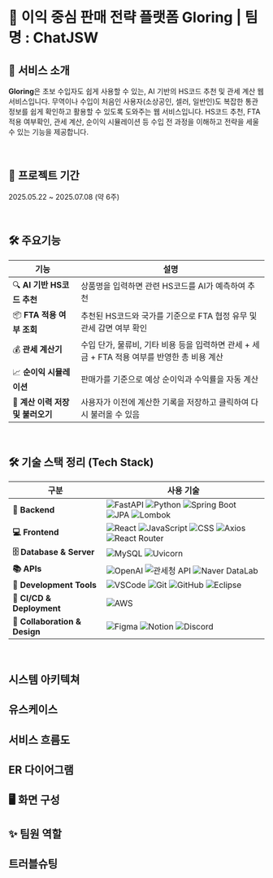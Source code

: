 💸 이익 중심 판매 전략 플랫폼 **Gloring** | 팀명 : ChatJSW
===


## 🧾 서비스 소개
**Gloring**은 초보 수입자도 쉽게 사용할 수 있는, AI 기반의 HS코드 추천 및 관세 계산 웹 서비스입니다.
무역이나 수입이 처음인 사용자(소상공인, 셀러, 일반인)도 복잡한 통관 정보를 쉽게 확인하고 활용할 수 있도록 도와주는 웹 서비스입니다.
HS코드 추천, FTA 적용 여부확인, 관세 계산, 순이익 시뮬레이션 등 수입 전 과정을 이해하고 전략을 세울 수 있는 기능을 제공합니다.

<br>

## 📅 프로젝트 기간
2025.05.22 ~ 2025.07.08 (약 6주)

<br>

## 🛠 주요기능
| 기능                     | 설명                                                         |
| ---------------------- | ---------------------------------------------------------- |
| 🔍 **AI 기반 HS코드 추천**   | 상품명을 입력하면 관련 HS코드를 AI가 예측하여 추천                             |
| 📦 **FTA 적용 여부 조회**    | 추천된 HS코드와 국가를 기준으로 FTA 협정 유무 및 관세 감면 여부 확인                 |
| 💰 **관세 계산기**          | 수입 단가, 물류비, 기타 비용 등을 입력하면 관세 + 세금 + FTA 적용 여부를 반영한 총 비용 계산 |
| 📈 **순이익 시뮬레이션**       | 판매가를 기준으로 예상 순이익과 수익률을 자동 계산                               |
| 📝 **계산 이력 저장 및 불러오기** | 사용자가 이전에 계산한 기록을 저장하고 클릭하여 다시 불러올 수 있음                     |

<br>

## 🛠️ 기술 스택 정리 (Tech Stack)
| 구분     | 사용 기술       | 
|----------|------------|
| **🧠 Backend**  |![FastAPI](https://img.shields.io/badge/FastAPI-009688?style=for-the-badge&logo=fastapi&logoColor=white) ![Python](https://img.shields.io/badge/Python-3776AB?style=for-the-badge&logo=python&logoColor=white) ![Spring Boot](https://img.shields.io/badge/Spring_Boot-6DB33F?style=for-the-badge&logo=springboot&logoColor=white) ![JPA](https://img.shields.io/badge/JPA-007396?style=for-the-badge&logo=hibernate&logoColor=white) ![Lombok](https://img.shields.io/badge/Lombok-A31F34?style=for-the-badge&logo=lombok&logoColor=white)            |
| **💻 Frontend** |![React](https://img.shields.io/badge/React-61DAFB?style=for-the-badge&logo=react&logoColor=black) ![JavaScript](https://img.shields.io/badge/JavaScript-F7DF1E?style=for-the-badge&logo=javascript&logoColor=black) ![CSS](https://img.shields.io/badge/CSS-1572B6?style=for-the-badge&logo=css3&logoColor=white) ![Axios](https://img.shields.io/badge/Axios-5A29E4?style=for-the-badge&logo=axios&logoColor=white) ![React Router](https://img.shields.io/badge/React_Router-CA4245?style=for-the-badge&logo=reactrouter&logoColor=white)           |
|**🗄️ Database & Server** |![MySQL](https://img.shields.io/badge/MySQL-005C84?style=for-the-badge&logo=mysql&logoColor=white) ![Uvicorn](https://img.shields.io/badge/Uvicorn-3C3C3C?style=for-the-badge)            |
|**📚 APIs** |![OpenAI](https://img.shields.io/badge/OpenAI-412991?style=for-the-badge&logo=openai&logoColor=white) ![관세청 API](https://img.shields.io/badge/관세청_API-003478?style=for-the-badge) ![Naver DataLab](https://img.shields.io/badge/Naver%20DataLab-03C75A?style=for-the-badge&logo=naver&logoColor=white)            |
|**🧰 Development Tools**       |![VSCode](https://img.shields.io/badge/VSCode-007ACC?style=for-the-badge&logo=visualstudiocode&logoColor=white) ![Git](https://img.shields.io/badge/Git-F05032?style=for-the-badge&logo=git&logoColor=white) ![GitHub](https://img.shields.io/badge/GitHub-181717?style=for-the-badge&logo=github&logoColor=white) ![Eclipse](https://img.shields.io/badge/Eclipse-2C2255?style=for-the-badge&logo=eclipse&logoColor=white)           |
|**🚀 CI/CD & Deployment**    |![AWS](https://img.shields.io/badge/AWS-232F3E?style=for-the-badge&logo=amazonaws&logoColor=white)         |
|**🤝 Collaboration & Design** |![Figma](https://img.shields.io/badge/Figma-F24E1E?style=for-the-badge&logo=figma&logoColor=white) ![Notion](https://img.shields.io/badge/Notion-000000?style=for-the-badge&logo=notion&logoColor=white) ![Discord](https://img.shields.io/badge/Discord-5865F2?style=for-the-badge&logo=discord&logoColor=white)    |

<br>

## 시스템 아키텍쳐

## 유스케이스

## 서비스 흐름도

## ER 다이어그램

## 🖥 화면 구성

## ✨ 팀원 역할

## 트러블슈팅
